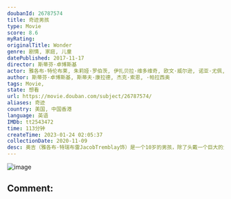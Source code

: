 ```yaml
---
doubanId: 26787574
title: 奇迹男孩
type: Movie
score: 8.6
myRating: 
originalTitle: Wonder
genre: 剧情, 家庭, 儿童
datePublished: 2017-11-17
director: 斯蒂芬·卓博斯基
actor: 雅各布·特伦布莱, 朱莉娅·罗伯茨, 伊扎贝拉·维多维奇, 欧文·威尔逊, 诺亚·尤佩, 丹妮尔·罗丝·拉塞尔, 纳吉·杰特, 戴维德·迪格斯, 曼迪·帕廷金, 布莱斯·吉扎尔, 艾尔·麦金农, 泰·孔西利奥, 詹姆斯·休斯, 凯尔·布瑞特科夫, 米莉·戴维斯, 莉娅·朱厄特, 凯琳·布瑞特科夫, 利亚姆·迪金森, 艾玛·特伦布莱, 马克·多兹劳, 鲁奇娅·伯纳德, ·道格拉斯·斯图瓦特, 阿里·利伯特, 埃丽卡·麦基特里克, 本杰明·拉特纳, 杰森·麦金农, 索尼娅·布拉加, 吉洁特, 孔祥艾, 艾米莉·德拉汉蒂, 瑞秋·海沃德, 斯蒂夫·巴西奇
author: 斯蒂芬·卓博斯基, 斯蒂夫·康拉德, 杰克·索恩, ·帕拉西奥
tags: Movie, 
state: 想看
url: https://movie.douban.com/subject/26787574/
aliases: 奇迹
country: 美国, 中国香港
language: 英语
IMDb: tt2543472
time: 113分钟
createTime: 2023-01-24 02:05:37
collectionDate: 2020-11-09
desc: 奥吉（雅各布·特瑞布雷JacobTremblay饰）是一个10岁的男孩，除了头戴一个巨大的太空头盔外，他和其他的同年龄孩子别无二致。头盔下隐藏了奥吉因为各种手术而伤痕累累的脸庞，它不仅完美的隐藏...
---
```


![image](p2507709428.jpg)

Comment: 
---


